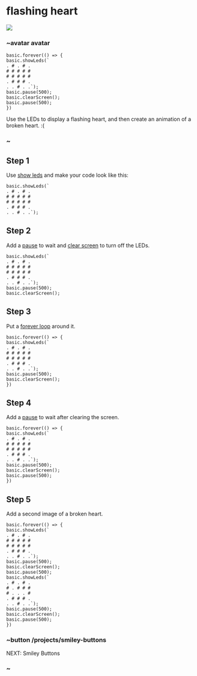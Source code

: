 # flashing heart

![](/static/mb/projects/a1-display.png)

### ~avatar avatar

```sim
basic.forever(() => {
basic.showLeds(`
. # . # .
# # # # #
# # # # #
. # # # .
. . # . .`);
basic.pause(500);
basic.clearScreen();
basic.pause(500);
})
```

Use the LEDs to display a flashing heart, and then create
an animation of a broken heart. :(

### ~

## Step 1

Use [show leds](/reference/basic/show-leds) and make your code look like this:

```blocks
basic.showLeds(`
. # . # .
# # # # #
# # # # #
. # # # .
. . # . .`);
```

## Step 2

Add a [pause](/reference/basic/pause) to wait and [clear screen](/reference/basic/clear-screen) to turn off the LEDs.

```blocks
basic.showLeds(`
. # . # .
# # # # #
# # # # #
. # # # .
. . # . .`);
basic.pause(500);
basic.clearScreen();
```

## Step 3

Put a [forever loop](/reference/basic/forever) around it.

```blocks
basic.forever(() => {
basic.showLeds(`
. # . # .
# # # # #
# # # # #
. # # # .
. . # . .`);
basic.pause(500);
basic.clearScreen();
})
```

## Step 4

Add a [pause](/reference/basic/pause) to wait after clearing the screen.

```blocks
basic.forever(() => {
basic.showLeds(`
. # . # .
# # # # #
# # # # #
. # # # .
. . # . .`);
basic.pause(500);
basic.clearScreen();
basic.pause(500);
})
```

## Step 5

Add a second image of a broken heart. 


```blocks
basic.forever(() => {
basic.showLeds(`
. # . # .
# # # # #
# # # # #
. # # # .
. . # . .`);
basic.pause(500);
basic.clearScreen();
basic.pause(500);
basic.showLeds(`
. # . # .
# . # # #
# . . . #
. # # # .
. . # . .`);
basic.pause(500);
basic.clearScreen();
basic.pause(500);
})
```

### ~button /projects/smiley-buttons
NEXT: Smiley Buttons
### ~